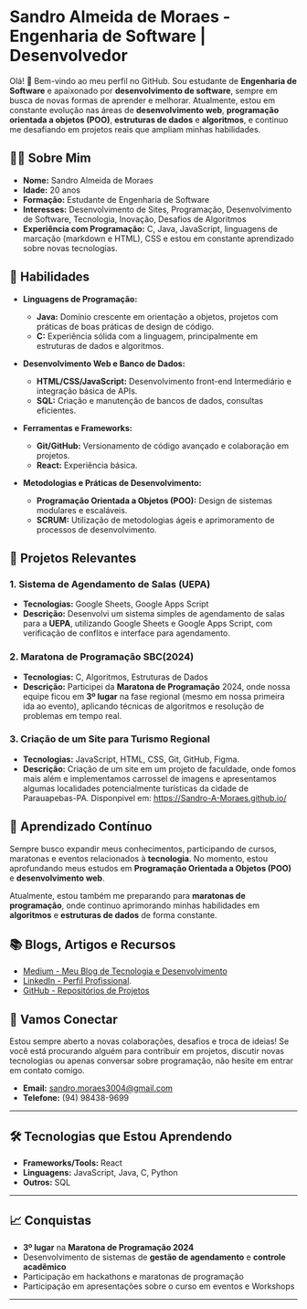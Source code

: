 # Sandro Almeida de Moraes - Engenharia de Software | Desenvolvedor

Olá! 👋 Bem-vindo ao meu perfil no GitHub. Sou estudante de **Engenharia de Software** e apaixonado por **desenvolvimento de software**, sempre em busca de novas formas de aprender e melhorar. Atualmente, estou em constante evolução nas áreas de **desenvolvimento web**, **programação orientada a objetos (POO)**, **estruturas de dados** e **algoritmos**, e continuo me desafiando em projetos reais que ampliam minhas habilidades.

## 👨‍💻 Sobre Mim

- **Nome:** Sandro Almeida de Moraes  
- **Idade:** 20 anos  
- **Formação:** Estudante de Engenharia de Software  
- **Interesses:** Desenvolvimento de Sites, Programação, Desenvolvimento de Software, Tecnologia, Inovação, Desafios de Algoritmos  
- **Experiência com Programação:** C, Java, JavaScript, linguagens de marcação (markdown e HTML), CSS e estou em constante aprendizado sobre novas tecnologias.

## 🚀 Habilidades

- **Linguagens de Programação:**  
  - **Java:** Domínio crescente em orientação a objetos, projetos com práticas de boas práticas de design de código.  
  - **C:** Experiência sólida com a linguagem, principalmente em estruturas de dados e algoritmos.

- **Desenvolvimento Web e Banco de Dados:**  
  - **HTML/CSS/JavaScript:** Desenvolvimento front-end Intermediário e integração básica de APIs.
  - **SQL:** Criação e manutenção de bancos de dados, consultas eficientes.

- **Ferramentas e Frameworks:**  
  - **Git/GitHub:** Versionamento de código avançado e colaboração em projetos.
  - **React:** Experiência básica.

- **Metodologias e Práticas de Desenvolvimento:**  
  - **Programação Orientada a Objetos (POO):** Design de sistemas modulares e escaláveis.  
  - **SCRUM:** Utilização de metodologias ágeis e aprimoramento de processos de desenvolvimento.

## 💼 Projetos Relevantes

### **1. Sistema de Agendamento de Salas (UEPA)**
- **Tecnologias:** Google Sheets, Google Apps Script  
- **Descrição:** Desenvolvi um sistema simples de agendamento de salas para a **UEPA**, utilizando Google Sheets e Google Apps Script, com verificação de conflitos e interface para agendamento.

### **2. Maratona de Programação SBC(2024)**
- **Tecnologias:** C, Algoritmos, Estruturas de Dados  
- **Descrição:** Participei da **Maratona de Programação** 2024, onde nossa equipe ficou em **3º lugar** na fase regional (mesmo em nossa primeira ida ao evento), aplicando técnicas de algoritmos e resolução de problemas em tempo real.

### **3. Criação de um Site para Turismo Regional**
- **Tecnologias:** JavaScript, HTML, CSS, Git, GitHub, Figma. 
- **Descrição:** Criação de um site em um projeto de faculdade, onde fomos mais além e implementamos carrossel de imagens e apresentamos algumas localidades potencialmente turísticas da cidade de Parauapebas-PA. Disponpivel em: https://Sandro-A-Moraes.github.io/

## 🧠 Aprendizado Contínuo

Sempre busco expandir meus conhecimentos, participando de cursos, maratonas e eventos relacionados à **tecnologia**. No momento, estou aprofundando meus estudos em **Programação Orientada a Objetos (POO)** e **desenvolvimento web**.

Atualmente, estou também me preparando para **maratonas de programação**, onde continuo aprimorando minhas habilidades em **algoritmos** e **estruturas de dados** de forma constante.

## 📚 Blogs, Artigos e Recursos

- [Medium - Meu Blog de Tecnologia e Desenvolvimento](https://medium.com/@sandro.moraes3004)  
- [LinkedIn - Perfil Profissional](https://www.linkedin.com/in/sandro-moraes/).  
- [GitHub - Repositórios de Projetos](https://github.com/Sandro-A-Moraes)  

## 🤝 Vamos Conectar

Estou sempre aberto a novas colaborações, desafios e troca de ideias! Se você está procurando alguém para contribuir em projetos, discutir novas tecnologias ou apenas conversar sobre programação, não hesite em entrar em contato comigo.

- **Email:** sandro.moraes3004@gmail.com  
- **Telefone:** (94) 98438-9699

---

## 🛠 Tecnologias que Estou Aprendendo

- **Frameworks/Tools:** React  
- **Linguagens:** JavaScript, Java, C, Python
- **Outros:** SQL

---

## 📈 Conquistas

- **3º lugar** na **Maratona de Programação 2024**  
- Desenvolvimento de sistemas de **gestão de agendamento** e **controle acadêmico**  
- Participação em hackathons e maratonas de programação
- Participação em apresentações sobre o curso em eventos e Workshops

---
